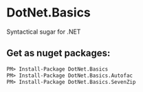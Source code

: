 [comment]: https://jbt.github.io/markdown-editor/
# DotNet.Basics
Syntactical sugar for .NET
## Get as nuget packages:
```ps
PM> Install-Package DotNet.Basics
PM> Install-Package DotNet.Basics.Autofac
PM> Install-Package DotNet.Basics.SevenZip
```
